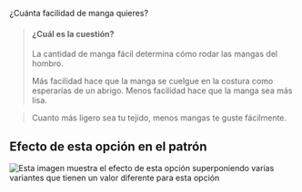 ¿Cuánta facilidad de manga quieres?

> #### ¿Cuál es la cuestión?
>
> La cantidad de manga fácil determina cómo rodar las mangas del hombro.
>
> Más facilidad hace que la manga se cuelgue en la costura como esperarías de un abrigo. Menos facilidad hace que la manga sea más lisa.

> Cuanto más ligero sea tu tejido, menos mangas te guste fácilmente.

## Efecto de esta opción en el patrón

![Esta imagen muestra el efecto de esta opción superponiendo varias variantes que tienen un valor diferente para esta opción](bent_sleevecapease_sample.svg "Efecto de esta opción en el patrón")

